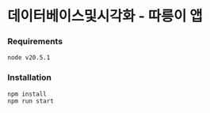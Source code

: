 # 데이터베이스및시각화 - 따릉이 앱

### Requirements
```
node v20.5.1
```

### Installation
```
npm install
npm run start
```

